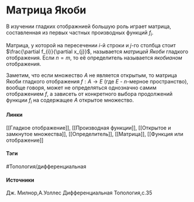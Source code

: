 # Матрица Якоби
В изучении гладких отображнией большую роль играет матрица, составленная из первых частных производных функций $f_{i}$.

Матрица, у которой на пересечении $i$-й строки и $j$-го столбца стоит $\frac{\partial f_{i}}{\partial x_{j}}$, называется *матрицей Якоби* гладкого отображения. Если $n=m$, то её определитель называется *якобианом* отображения.

Заметим, что если множество $A$ не является открытым, то матрица Якоби гладкого отображения $f:A\rightarrow E$ (где $E$ - $n$-мерное пространство), вообще говоря, может не определяться однозначно самим отображением $f$, а зависеть от конкретного выбора продолжений функции $f_{i}$ на содержащее $A$ открытое множество.
#### Линки
 [[Гладкое отображение]],
 [[Производная функции]],
 [[Открытое и замкнутое множества]],
 [[Определитель]],
 [[Матрица]],
 [[Функция или отображение]]
#### Тэги
 #Топология/дифференциальная 
#### Источники
 Дж. Милнор,А.Уоллес Дифференциальная Топология,с.35